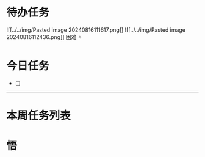 # 待办任务

![[../../img/Pasted image 20240816111617.png]]
![[../../img/Pasted image 20240816112436.png]]
困难
⭐

# 今日任务
- [ ] 




------
# 本周任务列表



# 悟